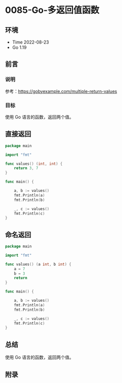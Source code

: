 # 0085-Go-多返回值函数

## 环境

- Time 2022-08-23
- Go 1.19

## 前言

### 说明

参考：<https://gobyexample.com/multiple-return-values>

### 目标

使用 Go 语言的函数，返回两个值。

## 直接返回

```go
package main

import "fmt"

func values() (int, int) {
    return 3, 7
}

func main() {

    a, b := values()
    fmt.Println(a)
    fmt.Println(b)

    _, c := values()
    fmt.Println(c)
}
```

## 命名返回

```go
package main

import "fmt"

func values() (a int, b int) {
    a = 7
    b = 3
    return
}

func main() {

    a, b := values()
    fmt.Println(a)
    fmt.Println(b)

    _, c := values()
    fmt.Println(c)
}
```

## 总结

使用 Go 语言的函数，返回两个值。

## 附录
